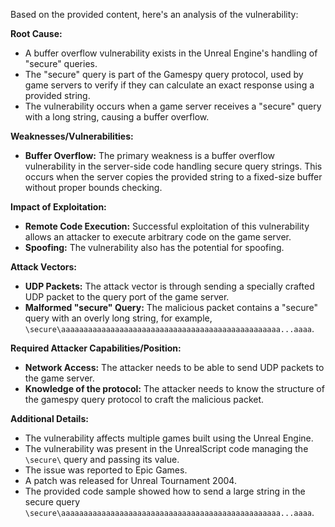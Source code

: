 Based on the provided content, here's an analysis of the vulnerability:

**Root Cause:**

*   A buffer overflow vulnerability exists in the Unreal Engine's handling of "secure" queries.
*   The "secure" query is part of the Gamespy query protocol, used by game servers to verify if they can calculate an exact response using a provided string.
*   The vulnerability occurs when a game server receives a "secure" query with a long string, causing a buffer overflow.

**Weaknesses/Vulnerabilities:**

*   **Buffer Overflow:** The primary weakness is a buffer overflow vulnerability in the server-side code handling secure query strings. This occurs when the server copies the provided string to a fixed-size buffer without proper bounds checking.

**Impact of Exploitation:**

*   **Remote Code Execution:**  Successful exploitation of this vulnerability allows an attacker to execute arbitrary code on the game server.
*   **Spoofing:** The vulnerability also has the potential for spoofing.

**Attack Vectors:**

*   **UDP Packets:** The attack vector is through sending a specially crafted UDP packet to the query port of the game server.
*   **Malformed "secure" Query:** The malicious packet contains a "secure" query with an overly long string, for example, `\secure\aaaaaaaaaaaaaaaaaaaaaaaaaaaaaaaaaaaaaaaaaaaaaaaaa...aaaa`.

**Required Attacker Capabilities/Position:**

*   **Network Access:** The attacker needs to be able to send UDP packets to the game server.
*   **Knowledge of the protocol:** The attacker needs to know the structure of the gamespy query protocol to craft the malicious packet.

**Additional Details:**

*   The vulnerability affects multiple games built using the Unreal Engine.
*   The vulnerability was present in the UnrealScript code managing the `\secure\` query and passing its value.
*   The issue was reported to Epic Games.
*   A patch was released for Unreal Tournament 2004.
*   The provided code sample showed how to send a large string in the secure query `\secure\aaaaaaaaaaaaaaaaaaaaaaaaaaaaaaaaaaaaaaaaaaaaaaaaa...aaaa`.